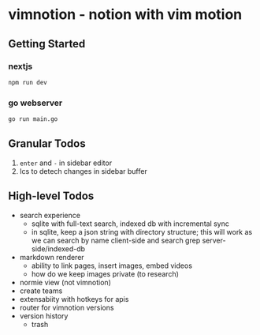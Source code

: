 # vimnotion - notion with vim motion

## Getting Started
### nextjs
```bash
npm run dev
```

### go webserver
```bash
go run main.go
```

## Granular Todos
1. `enter` and `-` in sidebar editor
2. lcs to detech changes in sidebar buffer

## High-level Todos
- search experience
  - sqlite with full-text search, indexed db with incremental sync
  - in sqlite, keep a json string with directory structure;
  this will work as we can search by name client-side and search grep server-side/indexed-db
- markdown renderer
  - ability to link pages, insert images, embed videos
  - how do we keep images private (to research)
- normie view (not vimnotion)
- create teams
- extensabiity with hotkeys for apis
- router for vimnotion versions
- version history
  - trash

